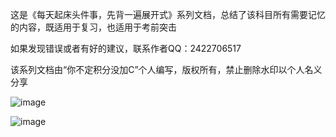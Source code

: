 这是《每天起床头件事，先背一遍展开式》系列文档，总结了该科目所有需要记忆的内容，既适用于复习，也适用于考前突击

如果发现错误或者有好的建议，联系作者QQ：2422706517

该系列文档由“你不定积分没加C”个人编写，版权所有，禁止删除水印以个人名义分享

![image](https://github.com/2422706517/First-thing-in-the-morning-recite-the-expansion/blob/main/IMG/%E5%B7%A5%E6%95%B01.png)

![image]([https://github.com/2422706517/First-thing-in-the-morning-recite-the-expansion/blob/main/IMG/%E5%B7%A5%E6%95%B01.png](https://github.com/2422706517/First-thing-in-the-morning-recite-the-expansion/blob/main/IMG/%E7%BA%BF%E4%BB%A3%E4%B8%8E%E8%A7%A3%E5%87%A0.png))
